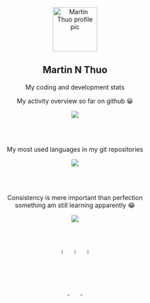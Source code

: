 <p align="center">
 <a href="https://github.com/MartinThuo">
  <img width="100px" src="https://avatars.githubusercontent.com/u/60392385?s=400&u=304df86aee96e250b08a184469be583b8b66cce4&v=4" align="center" alt="Martin Thuo profile pic" />
  </a>
 <h2 align="center">Martin N Thuo</h2>
 <p align="center">My coding and development stats</p>
</p>

<p align="center">My activity overview so far on github 😀</p>

<p align="center">
  
<a href="https://github.com/anuraghazra/github-readme-stats">
  <img align="center" src="https://github-readme-stats.vercel.app/api?username=MartinThuo&show_icons=true&bg_color=30,e96443,904e95&title_color=fff&text_color=fff" />
</a>

</p>

<br>
<br>

<p align="center"> My most used languages in my git repositories </p>
<p align="center">
<a href="https://github.com/anuraghazra/github-readme-stats">
 <img align="center" src="https://github-readme-stats.vercel.app/api/top-langs/?username=MartinThuo&layout=compact&bg_color=30,e96443,904e95&title_color=fff&text_color=fff">
</a>
 </p>
 
 <br>
 <br>
 
<p align="center">Consistency is mere important than perfection <br> something am still learning apparently 😂</p>
<p align="center">
<a href="https://github.com/MartinThuo/github-readme-stats">
  <img align="center" src="https://github-readme-stats.vercel.app/api/wakatime?username=Mke_Thuo&layout=compact&range=last_7_days&bg_color=30,e96443,904e95&title_color=fff&text_color=fff" />
</a>
</p>

<br>
<br>
<p align="center">
<a href="https://twitter.com/Martoe3301">
  <img align="center" src="https://img.pngio.com/twitter-logo-transparent-png-stickpng-twitter-logo-transparent-background-png-400_400.png" width="5%" height="5%" />
</a>


<a href="https://www.linkedin.com/in/martin-njoroge-31b3131a3/">
  <img align="center" src="https://omnisec.dk/wp-content/uploads/2020/01/linkedin-blue-style-logo-png-0-300x300.png" width="5%" height="5%" />
</a>


 
<a href="https://www.sololearn.com/profile/11793304">
  <img align="center" src="https://www.sololearn.com/Icons/Courses/0.png" width="5%" height="5%" />
</a>

</p>


